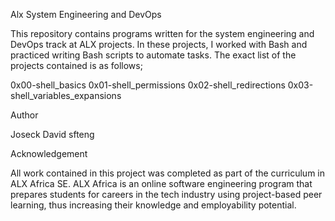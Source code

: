 Alx System Engineering and DevOps


This repository contains programs written for the system engineering and DevOps track at ALX projects.  In these projects, I worked with Bash and practiced writing Bash scripts to automate tasks. The exact list of the projects contained is as follows;

0x00-shell_basics
0x01-shell_permissions
0x02-shell_redirections
0x03-shell_variables_expansions

Author 

Joseck David sfteng

Acknowledgement 

All work contained in this project was completed as part of the curriculum in ALX Africa SE. ALX Africa is an online software engineering program that prepares students for careers in the tech industry using project-based peer learning, thus increasing their knowledge and employability potential.
